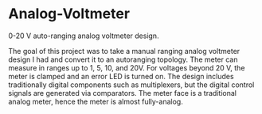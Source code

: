 # Analog-Voltmeter
0-20 V auto-ranging analog voltmeter design.

The goal of this project was to take a manual ranging analog voltmeter design I had and convert it to an autoranging topology.
The meter can measure in ranges up to 1, 5, 10, and 20V. For voltages beyond 20 V, the meter is clamped and an error LED is turned on.
The design includes traditionally digital components such as multiplexers, but the digital control signals are generated via comparators.
The meter face is a traditional analog meter, hence the meter is almost fully-analog.